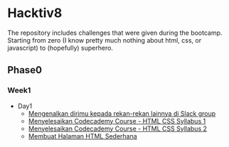 # Hacktiv8
The repository includes challenges that were given during the bootcamp. Starting from zero (I know pretty much nothing about html, css, or javascript) to (hopefully) superhero.

## Phase0

### Week1
* Day1
  * [Mengenalkan dirimu kepada rekan-rekan lainnya di Slack group](https://github.com/ingelieur/hacktiv8/blob/master/phase%200/w1/d1/Slack-Introduction-Shabrina-V-Inmas.png)
  * [Menyelesaikan Codecademy Course - HTML CSS Syllabus 1](https://github.com/ingelieur/hacktiv8/blob/master/phase%200/w1/d1/Codecademy-Unit-1.png)
  * [Menyelesaikan Codecademy Course - HTML CSS Syllabus 2](https://github.com/ingelieur/hacktiv8/blob/master/phase%200/w1/d1/Codecademy-Unit-2.png)
  * [Membuat Halaman HTML Sederhana](http://www.ingelieur.com/hacktiv8/phase%200/w1/d1/Membuat%20Halaman%20HTML%20Sederhana/index.html)
